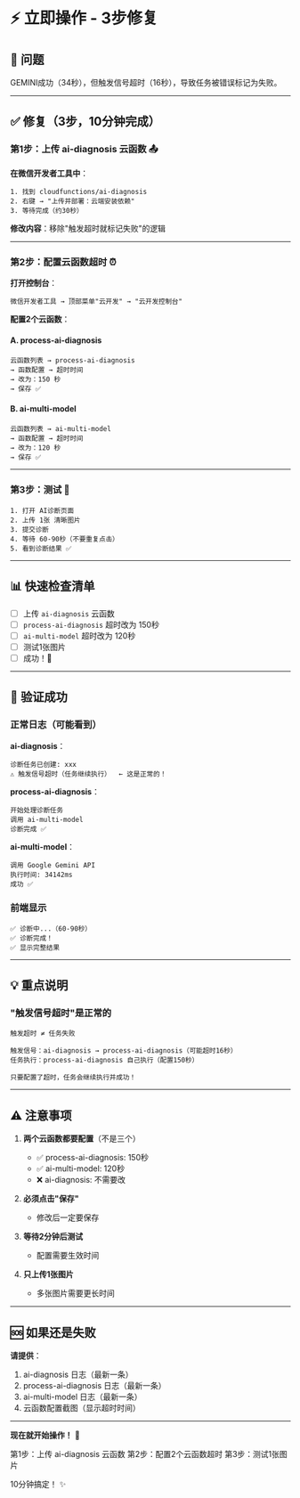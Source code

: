 # ⚡ 立即操作 - 3步修复

## 🎯 问题

GEMINI成功（34秒），但触发信号超时（16秒），导致任务被错误标记为失败。

---

## ✅ 修复（3步，10分钟完成）

### 第1步：上传 ai-diagnosis 云函数 📤

**在微信开发者工具中**：
```
1. 找到 cloudfunctions/ai-diagnosis
2. 右键 → "上传并部署：云端安装依赖"  
3. 等待完成（约30秒）
```

**修改内容**：移除"触发超时就标记失败"的逻辑

---

### 第2步：配置云函数超时 ⏰

**打开控制台**：
```
微信开发者工具 → 顶部菜单"云开发" → "云开发控制台"
```

**配置2个云函数**：

#### A. process-ai-diagnosis
```
云函数列表 → process-ai-diagnosis
→ 函数配置 → 超时时间
→ 改为：150 秒
→ 保存 ✅
```

#### B. ai-multi-model
```
云函数列表 → ai-multi-model
→ 函数配置 → 超时时间
→ 改为：120 秒
→ 保存 ✅
```

---

### 第3步：测试 🧪

```
1. 打开 AI诊断页面
2. 上传 1张 清晰图片
3. 提交诊断
4. 等待 60-90秒（不要重复点击）
5. 看到诊断结果 ✅
```

---

## 📊 快速检查清单

- [ ] 上传 `ai-diagnosis` 云函数
- [ ] `process-ai-diagnosis` 超时改为 150秒
- [ ] `ai-multi-model` 超时改为 120秒
- [ ] 测试1张图片
- [ ] 成功！🎉

---

## 🎯 验证成功

### 正常日志（可能看到）

**ai-diagnosis**：
```
诊断任务已创建: xxx
⚠️ 触发信号超时（任务继续执行）  ← 这是正常的！
```

**process-ai-diagnosis**：
```
开始处理诊断任务
调用 ai-multi-model
诊断完成 ✅
```

**ai-multi-model**：
```
调用 Google Gemini API
执行时间: 34142ms
成功 ✅
```

### 前端显示

```
✅ 诊断中...（60-90秒）
✅ 诊断完成！
✅ 显示完整结果
```

---

## 💡 重点说明

### "触发信号超时"是正常的

```
触发超时 ≠ 任务失败

触发信号：ai-diagnosis → process-ai-diagnosis（可能超时16秒）
任务执行：process-ai-diagnosis 自己执行（配置150秒）

只要配置了超时，任务会继续执行并成功！
```

---

## ⚠️ 注意事项

1. **两个云函数都要配置**（不是三个）
   - ✅ process-ai-diagnosis: 150秒
   - ✅ ai-multi-model: 120秒
   - ❌ ai-diagnosis: 不需要改

2. **必须点击"保存"**
   - 修改后一定要保存

3. **等待2分钟后测试**
   - 配置需要生效时间

4. **只上传1张图片**
   - 多张图片需要更长时间

---

## 🆘 如果还是失败

**请提供**：
1. ai-diagnosis 日志（最新一条）
2. process-ai-diagnosis 日志（最新一条）
3. ai-multi-model 日志（最新一条）
4. 云函数配置截图（显示超时时间）

---

**现在就开始操作！** 🚀

第1步：上传 ai-diagnosis 云函数
第2步：配置2个云函数超时
第3步：测试1张图片

10分钟搞定！ ✨

